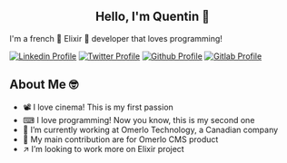 <h2 align="center">Hello, I'm Quentin 🚀</h2>

I'm a french 🧪 Elixir 🧪 developer that loves programming!


[![Linkedin Profile](https://img.shields.io/badge/LinkedIn-Quentin%20Buirette-0e76a8?style=flat-square&logo=Linkedin&logoColor=white&link=https://www.linkedin.com/in/quentin-buirette-364012109)](https://www.linkedin.com/in/quentin-buirette-364012109)
[![Twitter Profile](https://img.shields.io/badge/Twitter-NitnekB-1da1f2?style=flat-square&logo=Twitter&logoColor=white&link=https://twitter.com/NitnekB)](https://twitter.com/NitnekB)
[![Github Profile](https://img.shields.io/badge/Github-NitnekB-333?style=flat-square&logo=Github&logoColor=white&link=https://github.com/NitnekB)](https://github.com/NitnekB)
[![Gitlab Profile](https://img.shields.io/badge/Gitlab-NitnekB-fc6d26?style=flat-square&logo=Gitlab&logoColor=white&link=https://gitlab.com/nitnekb)](https://gitlab.com/nitnekb)

## About Me 🤓

- 📽 I love cinema! This is my first passion
- ⌨ I love programming! Now you know, this is my second one
- 📇 I’m currently working at Omerlo Technology, a Canadian company
- 📌 My main contribution are for Omerlo CMS product
- ↗ I’m looking to work more on Elixir project
